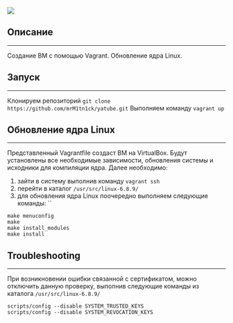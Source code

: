 <img src="https://user-images.githubusercontent.com/9472095/52746593-c7529e80-2fd9-11e9-96a9-06c8f077d2c3.png"/>

## Описание
* * *
Создание ВМ с помощью Vagrant. 
Обновление ядра Linux.

## Запуск
* * *
Клонируем репозиторий `git clone https://github.com/mrM1tn1ck/yatube.git`
Выполняем команду `vagrant up`

## Обновление ядра Linux

*** 
Представленный Vagrantfile создаст ВМ на VirtualBox. Будут установлены все необходимые зависимости, обновления системы и исходники для компиляции ядра. 
Далее необходимо:
1. зайти в систему выполнив команду `vagrant ssh`
2. перейти в каталог `/usr/src/linux-6.8.9/` 
3. для обновления ядра Linux поочередно выполняем следующие команды:
``
```
make menuconfig
make
make install_modules
make install
```

## Troubleshooting
***
При возникновении ошибки связанной с сертификатом, можно отключить данную проверку, выполнив следующие команды из каталога `/usr/src/linux-6.8.9/`

```
scripts/config --disable SYSTEM_TRUSTED_KEYS
scripts/config --disable SYSTEM_REVOCATION_KEYS
```
